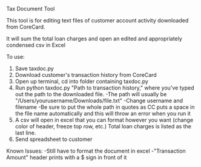 Tax Document Tool


This tool is for editing text files of customer account activity downloaded from CoreCard. 

It will sum the total loan charges and open an edited and appropriately condensed csv in Excel

To use: 

1. Save taxdoc.py
2. Download customer's transaction history from CoreCard
3. Open up terminal, cd into folder containing taxdoc.py
4. Run python taxdoc.py "Path to transaction history," where you've typed out the path to the downloaded file. 
          -The path will usually be "/Users/yourusername/Downloads/file.txt"
            -Change username and filename
            -Be sure to put the whole path in quotes as CC puts a space in the file name automatically and this will throw an               error when you run it
5. A csv will open in excel that you can format however you want (change color of header, freeze top row, etc.) Total loan charges is listed as the last line.
6. Send spreadsheet to customer


Known Issues:
-Still have to format the document in excel
-"Transaction Amount" header prints with a $ sign in front of it 

